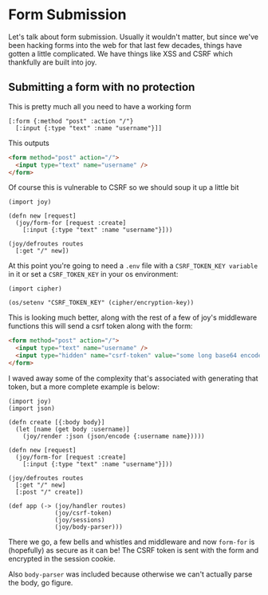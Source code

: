 # Form Submission

Let's talk about form submission. Usually it wouldn't matter, but since we've been hacking forms into the web for that last few decades, things have gotten a little complicated. We have things like XSS and CSRF which thankfully are built into joy.

## Submitting a form with no protection

This is pretty much all you need to have a working form

```janet
[:form {:method "post" :action "/"}
  [:input {:type "text" :name "username"}]]
```

This outputs

```html
<form method="post" action="/">
  <input type="text" name="username" />
</form>
```

Of course this is vulnerable to CSRF so we should soup it up a little bit

```janet
(import joy)

(defn new [request]
  (joy/form-for [request :create]
    [:input {:type "text" :name "username"}]))

(joy/defroutes routes
  [:get "/" new])
```

At this point you're going to need a `.env` file with a `CSRF_TOKEN_KEY variable` in it or set a `CSRF_TOKEN_KEY` in your os environment:

```janet
(import cipher)

(os/setenv "CSRF_TOKEN_KEY" (cipher/encryption-key))
```

This is looking much better, along with the rest of a few of joy's middleware functions this will send a csrf token along with the form:

```html
<form method="post" action="/">
  <input type="text" name="username" />
  <input type="hidden" name="csrf-token" value="some long base64 encoded string" />
</form>
```

I waved away some of the complexity that's associated with generating that token, but a more complete example is below:

```janet
(import joy)
(import json)

(defn create [{:body body}]
  (let [name (get body :username)]
    (joy/render :json (json/encode {:username name}))))

(defn new [request]
  (joy/form-for [request :create]
    [:input {:type "text" :name "username"}]))

(joy/defroutes routes
  [:get "/" new]
  [:post "/" create])

(def app (-> (joy/handler routes)
             (joy/csrf-token)
             (joy/sessions)
             (joy/body-parser)))
```

There we go, a few bells and whistles and middleware and now `form-for` is (hopefully) as secure as it can be! The CSRF token is sent with the form and encrypted in the session cookie.

Also `body-parser` was included because otherwise we can't actually parse the body, go figure.
